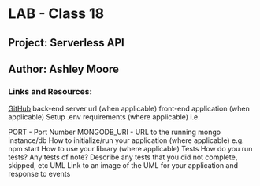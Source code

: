 # LAB - Class 18

## Project: Serverless API

## Author: Ashley Moore

### Links and Resources:

[GitHub]()
back-end server url (when applicable)
front-end application (when applicable)
Setup
.env requirements (where applicable)
i.e.

PORT - Port Number
MONGODB_URI - URL to the running mongo instance/db
How to initialize/run your application (where applicable)
e.g. npm start
How to use your library (where applicable)
Tests
How do you run tests?
Any tests of note?
Describe any tests that you did not complete, skipped, etc
UML
Link to an image of the UML for your application and response to events